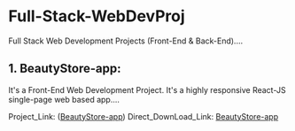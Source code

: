 # Full-Stack-WebDevProj
Full Stack Web Development Projects (Front-End &amp; Back-End)....

## 1. BeautyStore-app:
It's a Front-End Web Development Project. It's a highly responsive React-JS single-page web based app....

Project_Link: ([BeautyStore-app](1_BeautyStore-app))
Direct_DownLoad_Link:
[BeautyStore-app](https://github.com/EmanSarhan/Full-Stack-WebDevProj/raw/main/BeautyStore-app/BeautyStore-app_EmanSarhan30SCodeRateLow.mp4)
